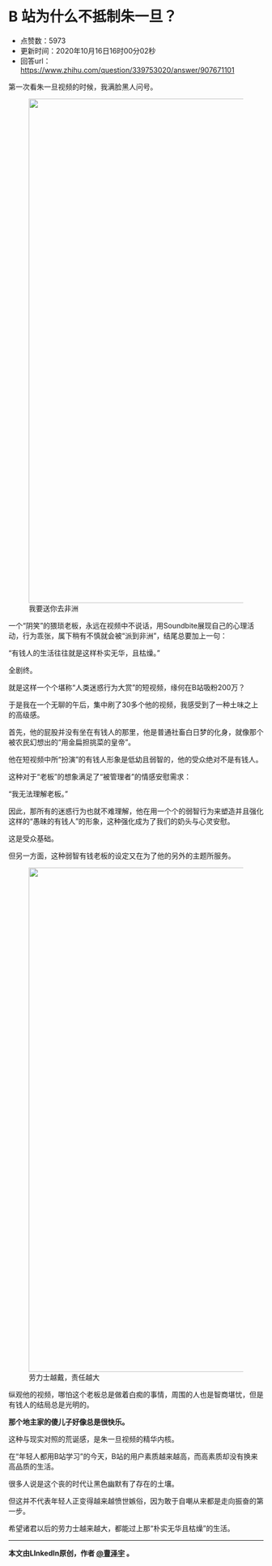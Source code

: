 # B 站为什么不抵制朱一旦？
- 点赞数：5973
- 更新时间：2020年10月16日16时00分02秒
- 回答url：https://www.zhihu.com/question/339753020/answer/907671101
<body>
 <p data-pid="2nVoSUP7">第一次看朱一旦视频的时候，我满脸黑人问号。</p>
 <figure data-size="normal">
  <img src="https://pic1.zhimg.com/50/v2-da48e702216dd30572c60bdd87948fc6_720w.jpg?source=1940ef5c" data-size="normal" data-rawwidth="995" data-rawheight="622" data-original-token="v2-da48e702216dd30572c60bdd87948fc6" data-default-watermark-src="https://picx.zhimg.com/50/v2-41fe9f681a9140c7f820c305b754b28a_720w.jpg?source=1940ef5c" class="origin_image zh-lightbox-thumb" width="995" data-original="https://pic1.zhimg.com/v2-da48e702216dd30572c60bdd87948fc6_r.jpg?source=1940ef5c">
  <figcaption>
   我要送你去非洲
  </figcaption>
 </figure>
 <p data-pid="okAeE4Dx">一个“阴笑”的猥琐老板，永远在视频中不说话，用Soundbite展现自己的心理活动，行为乖张，属下稍有不慎就会被“派到非洲”，结尾总要加上一句：</p>
 <p data-pid="mLnVY9Tl">“有钱人的生活往往就是这样朴实无华，且枯燥。”</p>
 <p data-pid="ONYqJekh">全剧终。</p>
 <p data-pid="NgbFkdx-">就是这样一个个堪称“人类迷惑行为大赏”的短视频，缘何在B站吸粉200万？</p>
 <p data-pid="h3uLWQ1C">于是我在一个无聊的午后，集中刷了30多个他的视频，我感受到了一种土味之上的高级感。</p>
 <p data-pid="VCtZFfKI">首先，他的屁股并没有坐在有钱人的那里，他是普通社畜白日梦的化身，就像那个被农民幻想出的“用金扁担挑菜的皇帝”。</p>
 <p data-pid="ac4gxFZb">他在短视频中所“扮演”的有钱人形象是低幼且弱智的，他的受众绝对不是有钱人。</p>
 <p data-pid="33jq6KA5">这种对于“老板”的想象满足了“被管理者”的情感安慰需求：</p>
 <p data-pid="5thilpoY">“我无法理解老板。”</p>
 <p data-pid="JYAMTbCW">因此，那所有的迷惑行为也就不难理解，他在用一个个的弱智行为来塑造并且强化这样的“愚昧的有钱人”的形象，这种强化成为了我们的奶头与心灵安慰。</p>
 <p data-pid="yvn2uVbN">这是受众基础。</p>
 <p data-pid="po2E0Ode">但另一方面，这种弱智有钱老板的设定又在为了他的另外的主题所服务。</p>
 <figure data-size="normal">
  <img src="https://picx.zhimg.com/50/v2-4097b55609d69c2f0d07e70a3cd0dd77_720w.jpg?source=1940ef5c" data-size="normal" data-rawwidth="995" data-rawheight="622" data-original-token="v2-4097b55609d69c2f0d07e70a3cd0dd77" data-default-watermark-src="https://picx.zhimg.com/50/v2-57fad2b46661500e381807d5a45037a5_720w.jpg?source=1940ef5c" class="origin_image zh-lightbox-thumb" width="995" data-original="https://picx.zhimg.com/v2-4097b55609d69c2f0d07e70a3cd0dd77_r.jpg?source=1940ef5c">
  <figcaption>
   劳力士越戴，责任越大
  </figcaption>
 </figure>
 <p data-pid="aa_c9FVQ">纵观他的视频，哪怕这个老板总是做着白痴的事情，周围的人也是智商堪忧，但是有钱人的结局总是光明的。</p>
 <p data-pid="SbHZD_2x"><b>那个地主家的傻儿子好像总是很快乐。</b></p>
 <p data-pid="WdVGHpzC">这种与现实对照的荒诞感，是朱一旦视频的精华内核。</p>
 <p data-pid="HQvoG2xe">在“年轻人都用B站学习”的今天，B站的用户素质越来越高，而高素质却没有换来高品质的生活。</p>
 <p data-pid="X0GR7_-S">很多人说是这个丧的时代让黑色幽默有了存在的土壤。</p>
 <p data-pid="pDie76m6">但这并不代表年轻人正变得越来越愤世嫉俗，因为敢于自嘲从来都是走向振奋的第一步。</p>
 <p data-pid="5KAGRtY8">希望诸君以后的劳力士越来越大，都能过上那“朴实无华且枯燥”的生活。</p>
 <hr>
 <p data-pid="yLIk07I6"><b>本文由LInkedIn原创，作者 <a class="member_mention" href="https://www.zhihu.com/people/3386ae241db136e9ba847c794ea4294d" data-hash="3386ae241db136e9ba847c794ea4294d" data-hovercard="p$b$3386ae241db136e9ba847c794ea4294d">@曹泽宇</a> 。</b></p>
</body>